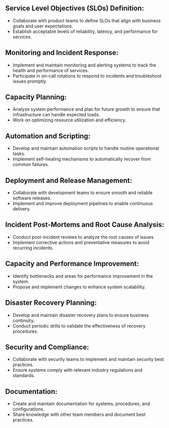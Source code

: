 ## Service Level Objectives (SLOs) Definition:
- Collaborate with product teams to define SLOs that align with business goals and user expectations.
- Establish acceptable levels of reliability, latency, and performance for services.

## Monitoring and Incident Response:
- Implement and maintain monitoring and alerting systems to track the health and performance of services.
- Participate in on-call rotations to respond to incidents and troubleshoot issues promptly.

## Capacity Planning:
- Analyze system performance and plan for future growth to ensure that infrastructure can handle expected loads.
- Work on optimizing resource utilization and efficiency.

## Automation and Scripting:
- Develop and maintain automation scripts to handle routine operational tasks.
- Implement self-healing mechanisms to automatically recover from common failures.

## Deployment and Release Management:
- Collaborate with development teams to ensure smooth and reliable software releases.
- Implement and improve deployment pipelines to enable continuous delivery.

## Incident Post-Mortems and Root Cause Analysis:
- Conduct post-incident reviews to analyze the root causes of issues.
- Implement corrective actions and preventative measures to avoid recurring incidents.

## Capacity and Performance Improvement:
- Identify bottlenecks and areas for performance improvement in the system.
- Propose and implement changes to enhance system scalability.

## Disaster Recovery Planning:
- Develop and maintain disaster recovery plans to ensure business continuity.
- Conduct periodic drills to validate the effectiveness of recovery procedures.

## Security and Compliance:
- Collaborate with security teams to implement and maintain security best practices.
- Ensure systems comply with relevant industry regulations and standards.

## Documentation:
- Create and maintain documentation for systems, procedures, and configurations.
- Share knowledge with other team members and document best practices.
